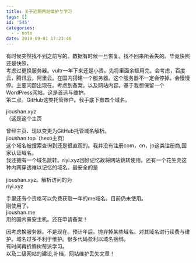 ```yaml
---
title: 关于近期网站维护与学习
tags: []
id: '545'
categories:
  - - note
date: 2019-09-01 17:23:46
---
```


有时候突然找不到之前写的。数据有时候一旦恢复。找不回来所丢失的。毕竟快照还是快照。  
考虑过更换服务器。vultr一年下来还是小贵。先将里面余额用完。会考虑，百度云，腾讯云，阿里云。在国内搭建一个服务器。这个服务器不一定会停掉。会慢慢停。主要问题出现在。考虑到备案。以及网站内容。基于我想保留一个WordPress网站。这是首选与维护。  
第二点。GitHub这类托管账户。我手底下有四个域名。

jioushan.xyz  
（这是这个主页

  
曾经主页、现以变更为GitHub托管域名解析。  
jioushan.top（hexo主页）  
这个域名被搜索查询到还是很直观的。我并没有注册com，cn，jp这类注册商,国家认证域名。  
我还拥有一个域名跳转。riyi.xyz因好记忆故将网站跳转使用。还有一个花生壳这种内网穿透难以记忆的域名。最安全的是

jioushan.xyz。解析访问的为  
riyi.xyz

  
手里还有个资格可以免费获取一年的me域名。目前仍未使用。  
刚使用了，  
jioushan.me  
用的国内景安主机。还在申请备案！

  
因考虑换服务器。不是现在。预计年后。抛弃掉某些域名。对其域名进行续费与维护。域名过多不利于维护。很多代码盈利以域名捆绑。  
有时间再折腾树莓派学习。  
以及二级网站的建设,补档，网站维护丢失文章！
